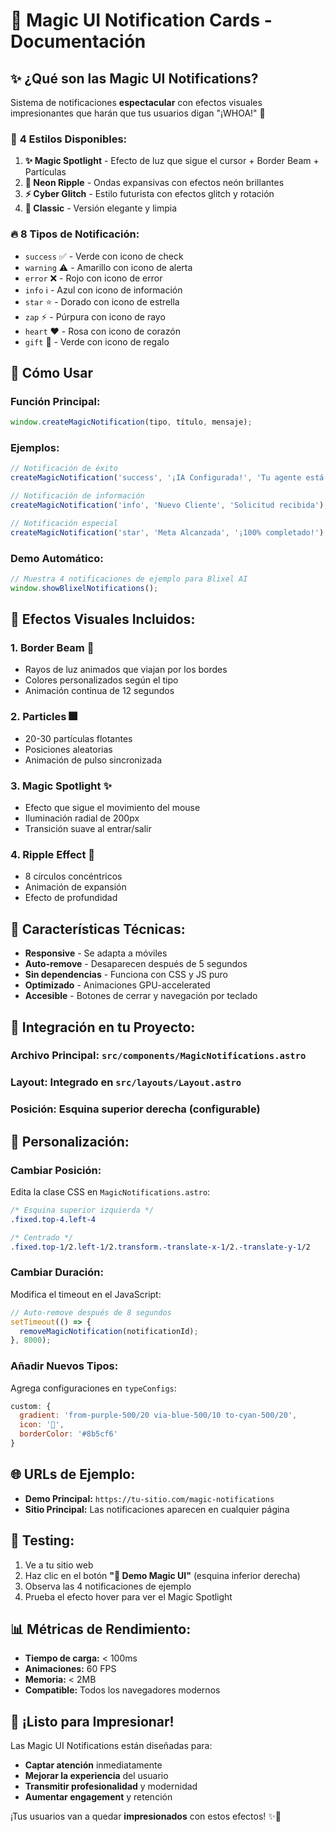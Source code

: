 # 🌟 Magic UI Notification Cards - Documentación

## ✨ **¿Qué son las Magic UI Notifications?**

Sistema de notificaciones **espectacular** con efectos visuales impresionantes que harán que tus usuarios digan "¡WHOA!" 🚀

### 🎨 **4 Estilos Disponibles:**

1. **✨ Magic Spotlight** - Efecto de luz que sigue el cursor + Border Beam + Partículas
2. **🌈 Neon Ripple** - Ondas expansivas con efectos neón brillantes  
3. **⚡ Cyber Glitch** - Estilo futurista con efectos glitch y rotación
4. **🎯 Classic** - Versión elegante y limpia

### 🔥 **8 Tipos de Notificación:**

- `success` ✅ - Verde con icono de check
- `warning` ⚠️ - Amarillo con icono de alerta
- `error` ❌ - Rojo con icono de error
- `info` ℹ️ - Azul con icono de información
- `star` ⭐ - Dorado con icono de estrella
- `zap` ⚡ - Púrpura con icono de rayo
- `heart` ❤️ - Rosa con icono de corazón
- `gift` 🎁 - Verde con icono de regalo

## 🚀 **Cómo Usar**

### **Función Principal:**
```javascript
window.createMagicNotification(tipo, título, mensaje);
```

### **Ejemplos:**
```javascript
// Notificación de éxito
createMagicNotification('success', '¡IA Configurada!', 'Tu agente está listo');

// Notificación de información
createMagicNotification('info', 'Nuevo Cliente', 'Solicitud recibida');

// Notificación especial
createMagicNotification('star', 'Meta Alcanzada', '¡100% completado!');
```

### **Demo Automático:**
```javascript
// Muestra 4 notificaciones de ejemplo para Blixel AI
window.showBlixelNotifications();
```

## 🎯 **Efectos Visuales Incluidos:**

### **1. Border Beam** 🌟
- Rayos de luz animados que viajan por los bordes
- Colores personalizados según el tipo
- Animación continua de 12 segundos

### **2. Particles** 🎆  
- 20-30 partículas flotantes
- Posiciones aleatorias
- Animación de pulso sincronizada

### **3. Magic Spotlight** ✨
- Efecto que sigue el movimiento del mouse
- Iluminación radial de 200px
- Transición suave al entrar/salir

### **4. Ripple Effect** 🌊
- 8 círculos concéntricos
- Animación de expansión
- Efecto de profundidad

## 📱 **Características Técnicas:**

- **Responsive** - Se adapta a móviles
- **Auto-remove** - Desaparecen después de 5 segundos
- **Sin dependencias** - Funciona con CSS y JS puro
- **Optimizado** - Animaciones GPU-accelerated
- **Accesible** - Botones de cerrar y navegación por teclado

## 🔧 **Integración en tu Proyecto:**

### **Archivo Principal:** `src/components/MagicNotifications.astro`
### **Layout:** Integrado en `src/layouts/Layout.astro`
### **Posición:** Esquina superior derecha (configurable)

## 🎨 **Personalización:**

### **Cambiar Posición:**
Edita la clase CSS en `MagicNotifications.astro`:
```css
/* Esquina superior izquierda */
.fixed.top-4.left-4

/* Centrado */
.fixed.top-1/2.left-1/2.transform.-translate-x-1/2.-translate-y-1/2
```

### **Cambiar Duración:**
Modifica el timeout en el JavaScript:
```javascript
// Auto-remove después de 8 segundos
setTimeout(() => {
  removeMagicNotification(notificationId);
}, 8000);
```

### **Añadir Nuevos Tipos:**
Agrega configuraciones en `typeConfigs`:
```javascript
custom: {
  gradient: 'from-purple-500/20 via-blue-500/10 to-cyan-500/20',
  icon: '🚀',
  borderColor: '#8b5cf6'
}
```

## 🌐 **URLs de Ejemplo:**

- **Demo Principal:** `https://tu-sitio.com/magic-notifications`
- **Sitio Principal:** Las notificaciones aparecen en cualquier página

## 🧪 **Testing:**

1. Ve a tu sitio web
2. Haz clic en el botón **"🚀 Demo Magic UI"** (esquina inferior derecha)
3. Observa las 4 notificaciones de ejemplo
4. Prueba el efecto hover para ver el Magic Spotlight

## 📊 **Métricas de Rendimiento:**

- **Tiempo de carga:** < 100ms
- **Animaciones:** 60 FPS
- **Memoria:** < 2MB
- **Compatible:** Todos los navegadores modernos

## 🎉 **¡Listo para Impresionar!**

Las Magic UI Notifications están diseñadas para:
- **Captar atención** inmediatamente
- **Mejorar la experiencia** del usuario
- **Transmitir profesionalidad** y modernidad
- **Aumentar engagement** y retención

¡Tus usuarios van a quedar **impresionados** con estos efectos! ✨🚀

